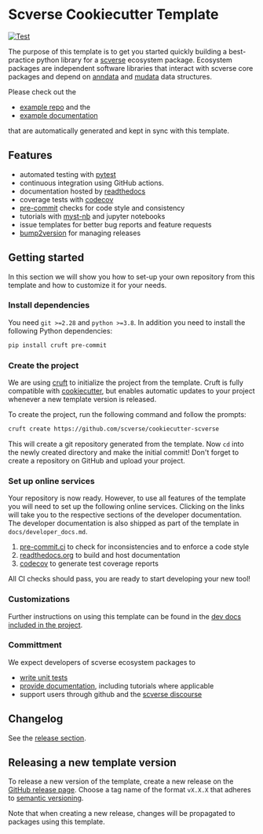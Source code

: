 # Scverse Cookiecutter Template

[![Test](https://github.com/scverse/cookiecutter-scverse/actions/workflows/test.yaml/badge.svg)](https://github.com/scverse/cookiecutter-scverse/actions/workflows/test.yaml)

The purpose of this template is to get you started quickly building a best-practice python library for a [scverse][] ecosystem package.
Ecosystem packages are independent software libraries that interact with scverse core packages and depend on [anndata][] and [mudata][] data structures.

Please check out the

-   [example repo](https://github.com/scverse/cookiecutter-scverse-instance) and the
-   [example documentation](https://cookiecutter-scverse-instance.readthedocs.io/en/latest/)

that are automatically generated and kept in sync with this template.

## Features

-   automated testing with [pytest][]
-   continuous integration using GitHub actions.
-   documentation hosted by [readthedocs][]
-   coverage tests with [codecov][]
-   [pre-commit][] checks for code style and consistency
-   tutorials with [myst-nb][] and jupyter notebooks
-   issue templates for better bug reports and feature requests
-   [bump2version][] for managing releases

## Getting started

In this section we will show you how to set-up your own repository from this template
and how to customize it for your needs.

### Install dependencies

You need `git >=2.28` and `python >=3.8`. In addition you need to install the following Python dependencies:

```bash
pip install cruft pre-commit
```

### Create the project

We are using [cruft](https://github.com/cruft/cruft) to initialize the project from the template. Cruft
is fully compatible with [cookiecutter](https://github.com/cookiecutter/cookiecutter), but enables automatic
updates to your project whenever a new template version is released.

To create the project, run the following command and follow the prompts:

```bash
cruft create https://github.com/scverse/cookiecutter-scverse
```

This will create a git repository generated from the template.
Now `cd` into the newly created directory and make the initial commit!
Don't forget to create a repository on GitHub and upload your project.

### Set up online services

Your repository is now ready. However, to use all features of the template you will need to set up the following
online services. Clicking on the links will take you to the respective sections of the developer documentation.
The developer documentation is also shipped as part of the template in `docs/developer_docs.md`.

1.  [pre-commit.ci][setup-pre-commit] to check for inconsistencies and to enforce a code style
2.  [readthedocs.org][setup-rtd] to build and host documentation
3.  [codecov][setup-codecov] to generate test coverage reports

All CI checks should pass, you are ready to start developing your new tool!

### Customizations

Further instructions on using this template can be found in the [dev docs included in the project](https://cookiecutter-scverse-instance.readthedocs.io/en/latest/developer_docs.html).

### Committment

We expect developers of scverse ecosystem packages to

-   [write unit tests][write-tests]
-   [provide documentation][write-docs], including tutorials where applicable
-   support users through github and the [scverse discourse][]

## Changelog

See the [release section](https://github.com/scverse/cookiecutter-scverse/releases).

## Releasing a new template version

To release a new version of the template, create a new release
on the [GitHub release page](https://github.com/scverse/cookiecutter-scverse/releases).
Choose a tag name of the format `vX.X.X` that adheres to [semantic versioning](https://semver.org/).

Note that when creating a new release, changes will be propagated to packages using this template.

<!-- links -->

[setup-pre-commit]: https://cookiecutter-scverse-instance.readthedocs.io/en/latest/developer_docs.html#pre-commit-checks
[setup-rtd]: https://cookiecutter-scverse-instance.readthedocs.io/en/latest/developer_docs.html#documentation-on-readthedocs
[setup-codecov]: https://cookiecutter-scverse-instance.readthedocs.io/en/latest/developer_docs.html#coverage-tests-with-codecov
[write-tests]: https://cookiecutter-scverse-instance.readthedocs.io/en/latest/developer_docs.html#writing-tests
[write-docs]: https://cookiecutter-scverse-instance.readthedocs.io/en/latest/developer_docs.html#writing-documentation
[readthedocs]: https://readthedocs.org/
[myst-nb]: https://myst-nb.readthedocs.io/
[pre-commit]: https://pre-commit.com/
[bump2version]: https://github.com/c4urself/bump2version/
[scverse]: https://scverse.org/
[anndata]: https://anndata.readthedocs.io/en/latest/
[mudata]: https://muon.readthedocs.io/en/latest/notebooks/quickstart_mudata.html
[codecov]: https://about.codecov.io/
[scverse discourse]: https://discourse.scverse.org/
[pytest]: https://docs.pytest.org
